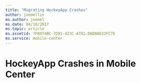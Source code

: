 ```yaml
---
title: "Migrating HockeyApp Crashes"
author: joemellin
ms.author: joemel
ms.date: 04/10/2017
ms.topic: article
ms.assetid: 7FB974BC-7D91-423C-A7A1-D6D0AD33FC7D
ms.service: mobile-center
---
```


# HockeyApp Crashes in Mobile Center
